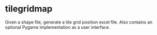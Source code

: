 # tilegridmap
Given a shape file, generate a tile grid position excel file. Also contains an optional Pygame implementation as a user interface.
